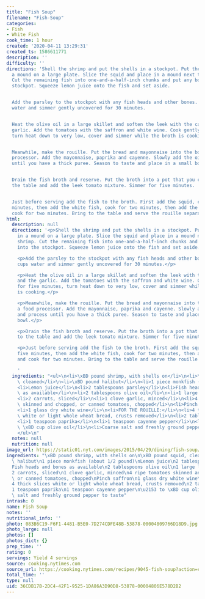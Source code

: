 ```yaml
---
title: "Fish Soup"
filename: "Fish-Soup"
categories:
- Fish
- White Fish
cook_time: 1 hour
created: '2020-04-11 13:29:31'
created_ts: 1586611771
description: ''
difficulty: ''
directions: 'Shell the shrimp and put the shells in a stockpot. Put the shrimp in
  a mound on a large plate. Slice the squid and place in a mound next to the shrimp.
  Cut the remaining fish into one-and-a-half-inch chunks and put any bones into the
  stockpot. Squeeze lemon juice onto the fish and set aside.


  Add the parsley to the stockpot with any fish heads and other bones. Add five cups
  water and simmer gently uncovered for 30 minutes.


  Heat the olive oil in a large skillet and soften the leek with the carrots and the
  garlic. Add the tomatoes with the saffron and white wine. Cook gently for five minutes,
  turn heat down to very low, cover and simmer while the broth is cooking.


  Meanwhile, make the rouille. Put the bread and mayonnaise into the bowl of a food
  processor. Add the mayonnaise, paprika and cayenne. Slowly add the oil and process
  until you have a thick puree. Season to taste and place in a small bowl.


  Drain the fish broth and reserve. Put the broth into a pot that you can carry to
  the table and add the leek tomato mixture. Simmer for five minutes.


  Just before serving add the fish to the broth. First add the squid, cook for five
  minutes, then add the white fish, cook for two minutes, then add the shrimp and
  cook for two minutes. Bring to the table and serve the rouille separately.'
html:
  description: null
  directions: '<p>Shell the shrimp and put the shells in a stockpot. Put the shrimp
    in a mound on a large plate. Slice the squid and place in a mound next to the
    shrimp. Cut the remaining fish into one-and-a-half-inch chunks and put any bones
    into the stockpot. Squeeze lemon juice onto the fish and set aside.</p>

    <p>Add the parsley to the stockpot with any fish heads and other bones. Add five
    cups water and simmer gently uncovered for 30 minutes.</p>

    <p>Heat the olive oil in a large skillet and soften the leek with the carrots
    and the garlic. Add the tomatoes with the saffron and white wine. Cook gently
    for five minutes, turn heat down to very low, cover and simmer while the broth
    is cooking.</p>

    <p>Meanwhile, make the rouille. Put the bread and mayonnaise into the bowl of
    a food processor. Add the mayonnaise, paprika and cayenne. Slowly add the oil
    and process until you have a thick puree. Season to taste and place in a small
    bowl.</p>

    <p>Drain the fish broth and reserve. Put the broth into a pot that you can carry
    to the table and add the leek tomato mixture. Simmer for five minutes.</p>

    <p>Just before serving add the fish to the broth. First add the squid, cook for
    five minutes, then add the white fish, cook for two minutes, then add the shrimp
    and cook for two minutes. Bring to the table and serve the rouille separately.</p>

    '
  ingredients: "<ul>\n<li>\xBD pound shrimp, with shells on</li>\n<li>\xBD pound squid,\
    \ cleaned</li>\n<li>\xBD pound halibut</li>\n<li>1 piece monkfish (about 1/2 pound)</li>\n\
    <li>Lemon juice</li>\n<li>2 tablespoons parsley</li>\n<li>Fish heads and bones\
    \ as available</li>\n<li>2 tablespoons olive oil</li>\n<li>1 large leek, sliced</li>\n\
    <li>2 carrots, sliced</li>\n<li>1 clove garlic, minced</li>\n<li>4 ripe tomatoes\
    \ skinned and chopped, or canned tomatoes, chopped</li>\n<li>Pinch saffron</li>\n\
    <li>1 glass dry white wine</li>\n<li>FOR THE ROUILLE:</li>\n<li>4 thick slices\
    \ white or light whole wheat bread, crusts removed</li>\n<li>2 tablespoons mayonnaise</li>\n\
    <li>1 teaspoon paprika</li>\n<li>1 teaspoon cayenne pepper</li>\n<li>\u2153 to\
    \ \xBD cup olive oil</li>\n<li>Coarse salt and freshly ground pepper to taste</li>\n\
    </ul>\n"
  notes: null
  nutrition: null
image_url: https://static01.nyt.com/images/2015/04/29/dining/fish-soup/fish-soup-articleLarge.jpg
ingredients: "\xBD pound shrimp, with shells on\n\xBD pound squid, cleaned\n\xBD pound\
  \ halibut\n1 piece monkfish (about 1/2 pound)\nLemon juice\n2 tablespoons parsley\n\
  Fish heads and bones as available\n2 tablespoons olive oil\n1 large leek, sliced\n\
  2 carrots, sliced\n1 clove garlic, minced\n4 ripe tomatoes skinned and chopped,\
  \ or canned tomatoes, chopped\nPinch saffron\n1 glass dry white wine\nFOR THE ROUILLE:\n\
  4 thick slices white or light whole wheat bread, crusts removed\n2 tablespoons mayonnaise\n\
  1 teaspoon paprika\n1 teaspoon cayenne pepper\n\u2153 to \xBD cup olive oil\nCoarse\
  \ salt and freshly ground pepper to taste"
intrash: 0
name: Fish Soup
notes: ''
nutritional_info: ''
photo: 083B6C19-F6F1-4481-B5E0-7D274CDFE48B-53878-00004809766D18D9.jpg
photo_large: null
photos: []
photos_dict: {}
prep_time: ''
rating: 0
servings: Yield 4 servings
source: cooking.nytimes.com
source_url: https://cooking.nytimes.com/recipes/9045-fish-soup?action=click&module=Global%20Search%20Recipe%20Card&pgType=search&rank=1
total_time: ''
type: null
uid: 36CDB17B-2DC4-42F1-9525-1DA86A3D90D8-53878-00004806E578D2B2
---
```


